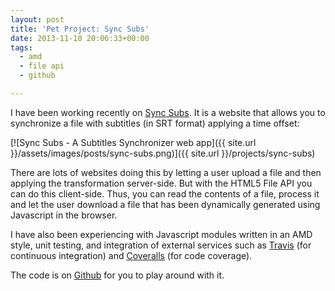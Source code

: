 ```yaml
---
layout: post
title: 'Pet Project: Sync Subs'
date: 2013-11-10 20:06:33+00:00
tags:
  - amd
  - file api
  - github

---
```


I have been working recently on [Sync Subs](http://jmperez.github.io/sync-subs/). It is a website that allows you to synchronize a file with subtitles (in SRT format) applying a time offset:

[![Sync Subs - A Subtitles Synchronizer web app]({{ site.url }}/assets/images/posts/sync-subs.png)]({{ site.url }}/projects/sync-subs)

There are lots of websites doing this by letting a user upload a file and then applying the transformation server-side. But with the HTML5 File API you can do this client-side. Thus, you can read the contents of a file, process it and let the user download a file that has been dynamically generated using Javascript in the browser.

I have also been experiencing with Javascript modules written in an AMD style, unit testing, and integration of external services such as [Travis](https://travis-ci.org/JMPerez/sync-subs) (for continuous integration) and [Coveralls](https://coveralls.io/r/JMPerez/sync-subs) (for code coverage).

The code is on [Github](https://github.com/JMPerez/sync-subs) for you to play around with it.
